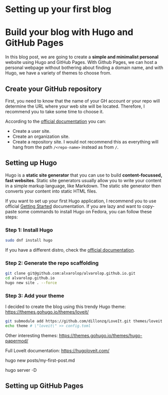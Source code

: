 # Setting up your first blog


# Build your blog with Hugo and GitHub Pages

In this blog post, we are going to create a **simple and minimalist personal** website using Hugo and GitHub Pages. With Github Pages, we can host a personal webpage without bothering about finding a domain name, and with Hugo, we have a variety of themes to choose from.

## Create your GitHub repository

First, you need to know that the name of your GH account or your repo will determine the URL where your web site will be located. Therefore, I recommend you to take some time to choose it.

According to the [official documentation](https://docs.github.com/en/pages/getting-started-with-github-pages/creating-a-github-pages-site#creating-a-repository-for-your-site) you can:
* Create a user site.
* Create an organization site.
* Create a repository site. I would not recommend this as everything will hang from the path `/<repo-name>` instead as from `/`.


## Setting up Hugo

Hugo is a **static site generator** that you can use to build **content-focussed, fast websites**. Static site generators usually allow you to write your content in a simple markup language, like Markdown. The static site generator then converts your content into static HTML files.

If you want to set up your first Hugo application, I recommend you to use official [Getting Started](https://gohugo.io/getting-started/quick-start/) documentation. If you are lazy and want to copy-paste some commands to install Hugo on Fedora, you can follow these steps:

### Step 1: Install Hugo

```bash
sudo dnf install hugo
```

If you have a different distro, check the [official documentation](https://gohugo.io/getting-started/installing/#fedora-red-hat-and-centos).


### Step 2: Generate the repo scaffolding



```bash
git clone git@github.com:alvarolop/alvarolop.github.io.git
cd alvarolop.github.io
hugo new site . --force
```


### Step 3: Add your theme

I decided to create the blog using this trendy Hugo theme: https://themes.gohugo.io/themes/loveit/

```bash
git submodule add https://github.com/dillonzq/LoveIt.git themes/loveit
echo theme # \"loveit\" >> config.toml
```

Other interesting themes: https://themes.gohugo.io/themes/hugo-papermod/

Full LoveIt documentation: https://hugoloveit.com/




hugo new posts/my-first-post.md


hugo server -D






## Setting up GitHub Pages


